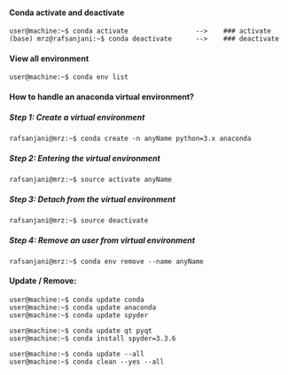 #### Conda activate and deactivate

```console
user@machine:~$ conda activate                 -->    ### activate
(base) mrz@rafsanjani:~$ conda deactivate      -->    ### deactivate
```

#### View all environment
```console
user@machine:~$ conda env list 
```

#### How to handle an anaconda virtual environment?

##### Step 1: Create a virtual environment ####
```console
rafsanjani@mrz:~$ conda create -n anyName python=3.x anaconda
```

##### Step 2: Entering the virtual environment ####
```console
rafsanjani@mrz:~$ source activate anyName
```

##### Step 3: Detach from the virtual environment ####
```console
rafsanjani@mrz:~$ source deactivate
```

##### Step 4: Remove an user from virtual environment ####
```console
rafsanjani@mrz:~$ conda env remove --name anyName
```

#### Update / Remove:
```console
user@machine:~$ conda update conda
user@machine:~$ conda update anaconda
user@machine:~$ conda update spyder

user@machine:~$ conda update qt pyqt
user@machine:~$ conda install spyder=3.3.6

user@machine:~$ conda update --all
user@machine:~$ conda clean --yes --all
```

